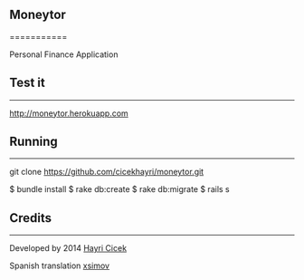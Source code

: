 ## Moneytor
===========

Personal Finance Application

## Test it
-------------
http://moneytor.herokuapp.com

## Running
-------------

git clone https://github.com/cicekhayri/moneytor.git

$ bundle install
$ rake db:create
$ rake db:migrate
$ rails s

## Credits
-------------
Developed by 2014 [Hayri Cicek](http://hoshilab.com)

Spanish translation [xsimov](https://github.com/xsimov)



